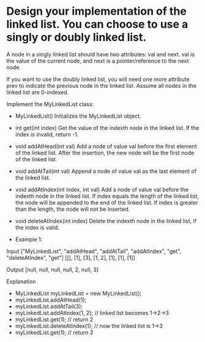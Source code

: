 # Design your implementation of the linked list. You can choose to use a singly or doubly linked list.

A node in a singly linked list should have two attributes: val and next. val is the value of the current node, and next is a pointer/reference to the next node.

If you want to use the doubly linked list, you will need one more attribute prev to indicate the previous node in the linked list. Assume all nodes in the linked list are 0-indexed.

Implement the MyLinkedList class:

- MyLinkedList() Initializes the MyLinkedList object.
- int get(int index) Get the value of the indexth node in the linked list. If the index is invalid, return -1.
- void addAtHead(int val) Add a node of value val before the first element of the linked list. After the insertion, the new node will be the first node of the linked list.
- void addAtTail(int val) Append a node of value val as the last element of the linked list.
- void addAtIndex(int index, int val) Add a node of value val before the indexth node in the linked list. If index equals the length of the linked list, the node will be appended to the end of the linked list. If index is greater than the length, the node will not be inserted.
- void deleteAtIndex(int index) Delete the indexth node in the linked list, if the index is valid.
 

- Example 1:

Input
["MyLinkedList", "addAtHead", "addAtTail", "addAtIndex", "get", "deleteAtIndex", "get"]
[[], [1], [3], [1, 2], [1], [1], [1]]

Output
[null, null, null, null, 2, null, 3]

Explanation

- MyLinkedList myLinkedList = new MyLinkedList();
- myLinkedList.addAtHead(1);
- myLinkedList.addAtTail(3);
- myLinkedList.addAtIndex(1, 2);    // linked list becomes 1->2->3
- myLinkedList.get(1);              // return 2
- myLinkedList.deleteAtIndex(1);    // now the linked list is 1->3
- myLinkedList.get(1);              // return 3
